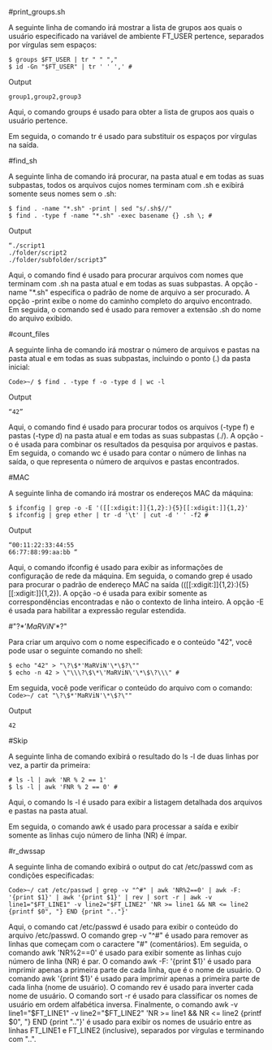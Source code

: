 #print_groups.sh

A seguinte linha de comando irá mostrar a lista de grupos aos quais o usuário especificado na variável de ambiente FT_USER pertence, separados por vírgulas sem espaços:
```
$ groups $FT_USER | tr " " "," 
$ id -Gn "$FT_USER" | tr ' ' ',' #
```
Output
```
group1,group2,group3 
```
Aqui, o comando groups é usado para obter a lista de grupos aos quais o usuário pertence. 

Em seguida, o comando tr é usado para substituir os espaços por vírgulas na saída.
  
#find_sh

A seguinte linha de comando irá procurar, na pasta atual e em todas as suas subpastas, todos os arquivos cujos nomes terminam com .sh e exibirá somente seus nomes sem o .sh:
```
$ find . -name "*.sh" -print | sed "s/.sh$//" 
$ find . -type f -name "*.sh" -exec basename {} .sh \; #
``` 
Output
``` 
“./script1 
./folder/script2 
./folder/subfolder/script3” 
```
Aqui, o comando find é usado para procurar arquivos com nomes que terminam com .sh na pasta atual e em todas as suas subpastas. 
A opção -name "*.sh" especifica o padrão de nome de arquivo a ser procurado. 
A opção -print exibe o nome do caminho completo do arquivo encontrado. 
Em seguida, o comando sed é usado para remover a extensão .sh do nome do arquivo exibido.
  
#count_files

A seguinte linha de comando irá mostrar o número de arquivos e pastas na pasta atual e em todas as suas subpastas, incluindo o ponto (.) da pasta inicial:
```
Code>~/ $ find . -type f -o -type d | wc -l 
```
Output
```
“42” 
```
Aqui, o comando find é usado para procurar todos os arquivos (-type f) e pastas (-type d) na pasta atual e em todas as suas subpastas (./). 
A opção -o é usada para combinar os resultados da pesquisa por arquivos e pastas. 
Em seguida, o comando wc é usado para contar o número de linhas na saída, o que representa o número de arquivos e pastas encontrados.
  
#MAC

A seguinte linha de comando irá mostrar os endereços MAC da máquina:
```
$ ifconfig | grep -o -E '([[:xdigit:]]{1,2}:){5}[[:xdigit:]]{1,2}' 
$ ifconfig | grep ether | tr -d '\t' | cut -d ' ' -f2 #
```
Output
``` 
“00:11:22:33:44:55 
66:77:88:99:aa:bb “
```
Aqui, o comando ifconfig é usado para exibir as informações de configuração de rede da máquina. 
Em seguida, o comando grep é usado para procurar o padrão de endereço MAC na saída (([[:xdigit:]]{1,2}:){5}[[:xdigit:]]{1,2}). 
A opção -o é usada para exibir somente as correspondências encontradas e não o contexto de linha inteiro. 
A opção -E é usada para habilitar a expressão regular estendida.
  
#"\?$*’MaRViN’*$?\"

Para criar um arquivo com o nome especificado e o conteúdo "42", você pode usar o seguinte comando no shell:
```
$ echo "42" > "\?\$*'MaRViN'\*\$?\""
$ echo -n 42 > \"\\\?\$\*\'MaRViN\'\*\$\?\\\" #
```
Em seguida, você pode verificar o conteúdo do arquivo com o comando: ```Code>~/ cat "\?\$*'MaRViN'\*\$?\"" ```

Output
```
42
```
  
#Skip 

A seguinte linha de comando exibirá o resultado do ls -l de duas linhas por vez, a partir da primeira:
```
# ls -l | awk 'NR % 2 == 1' 
$ ls -l | awk 'FNR % 2 == 0' #
```
Aqui, o comando ls -l é usado para exibir a listagem detalhada dos arquivos e pastas na pasta atual. 

Em seguida, o comando awk é usado para processar a saída e exibir somente as linhas cujo número de linha (NR) é ímpar.
  
#r_dwssap

A seguinte linha de comando exibirá o output do cat /etc/passwd com as condições especificadas:
```
Code>~/ cat /etc/passwd | grep -v "^#" | awk 'NR%2==0' | awk -F: '{print $1}' | awk '{print $1}' | rev | sort -r | awk -v line1="$FT_LINE1" -v line2="$FT_LINE2" 'NR >= line1 && NR <= line2 {printf $0", "} END {print ".."}' 
```
Aqui, o comando cat /etc/passwd é usado para exibir o conteúdo do arquivo /etc/passwd. 
O comando grep -v "^#" é usado para remover as linhas que começam com o caractere "#" (comentários). 
Em seguida, o comando awk 'NR%2==0' é usado para exibir somente as linhas cujo número de linha (NR) é par. 
O comando awk -F: '{print $1}' é usado para imprimir apenas a primeira parte de cada linha, que é o nome de usuário. 
O comando awk '{print $1}' é usado para imprimir apenas a primeira parte de cada linha (nome de usuário). 
O comando rev é usado para inverter cada nome de usuário. O comando sort -r é usado para classificar os nomes de usuário em ordem alfabética inversa. 
Finalmente, o comando awk -v line1="$FT_LINE1" -v line2="$FT_LINE2" 'NR >= line1 && NR <= line2 {printf $0", "} END {print ".."}' é usado para exibir os nomes de usuário entre as linhas FT_LINE1 e FT_LINE2 (inclusive), separados por vírgulas e terminando com "..".
